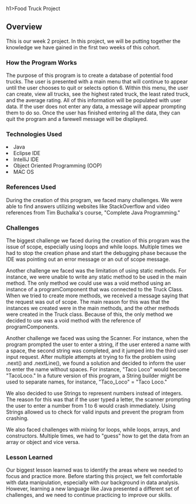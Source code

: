 h1>Food Truck Project</h1>

<h2>Overview</h2>

This is our week 2 project. In this project, we will be putting together the knowledge we have gained in the first two weeks of this cohort.

<h3><h3>How the Program Works</h3>

The purpose of this program is to create a database of potential food trucks. The user is presented with a main menu that will continue to appear until the user chooses to quit or selects option 6. Within this menu, the user can create, view all trucks, see the highest rated truck, the least rated truck, and the average rating. All of this information will be populated with user data. If the user does not enter any data, a message will appear prompting them to do so. Once the user has finished entering all the data, they can quit the program and a farewell message will be displayed.

<h3>Technologies Used</h3>
<li>Java</li>
<li>Eclipse IDE</li>
<li>IntelliJ IDE</li>
<li>Object Oriented Programming (OOP)</li>
<li>MAC OS</li>

<h3>References Used</h3>

During the creation of this program, we faced many challenges. We were able to find answers utilizing websites like StackOverflow and video references from Tim Buchalka's course, "Complete Java Programming."

<h3>Challenges</h3>

The biggest challenge we faced during the creation of this program was the issue of scope, especially using loops and while loops. Multiple times we had to stop the creation phase and start the debugging phase because the IDE was pointing out an error message or an out of scope message.

Another challenge we faced was the limitation of using static methods. For instance, we were unable to write any static method to be used in the main method. The only method we could use was a void method using an instance of a programComponent that was connected to the Truck Class. When we tried to create more methods, we received a message saying that the request was out of scope. The main reason for this was that the instances we created were in the main methods, and the other methods were created in the Truck class. Because of this, the only method we decided to use was a void method with the reference of programComponents.

Another challenge we faced was using the Scanner. For instance, when the program prompted the user to enter a string, if the user entered a name with a space, the second string was completed, and it jumped into the third user input request. After multiple attempts at trying to fix the problem using .next() and .nextLine(), we found a solution and decided to inform the user to enter the name without spaces. For instance, "Taco Loco" would become "TacoLoco." In a future version of this program, a String builder might be used to separate names, for instance, "Taco_Loco" = "Taco Loco."

We also decided to use Strings to represent numbers instead of integers. The reason for this was that if the user typed a letter, the scanner prompting the user to enter a number from 1 to 6 would crash immediately. Using Strings allowed us to check for valid inputs and prevent the program from crashing.

We also faced challenges with mixing for loops, while loops, arrays, and constructors. Multiple times, we had to "guess" how to get the data from an array or object and vice versa.

<h3>Lesson Learned</h3>

Our biggest lesson learned was to identify the areas where we needed to focus and practice more. Before starting this project, we felt comfortable with data manipulation, especially with our background in data analysis. However, learning a new language like Java presented a different set of challenges, and we need to continue practicing to improve our skills.
